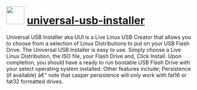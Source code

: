 ﻿# <img src="https://cdn.rawgit.com/chocolatey/chocolatey-coreteampackages/ad69601042ca62073d91c79746b367a9241beaaa/icons/universal-usb-installer.png" width="48" height="48"/> [universal-usb-installer](https://chocolatey.org/packages/universal-usb-installer)


Universal USB Installer aka UUI is a Live Linux USB Creator that allows you to choose from a selection of Linux Distributions to put on your USB Flash Drive. The Universal USB Installer is easy to use. Simply choose a Live Linux Distribution, the ISO file, your Flash Drive and, Click Install. Upon completion, you should have a ready to run bootable USB Flash Drive with your select operating system installed. Other features include; Persistence (if available) â€“ note that casper persistence will only work with fat16 or fat32 formatted drives.

